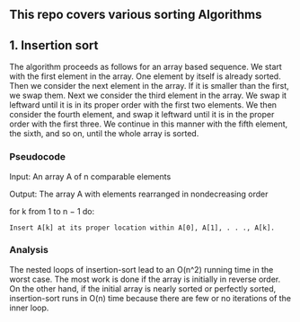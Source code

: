 ## This repo covers various sorting Algorithms

## 1. Insertion sort
The algorithm proceeds as follows for an array based
sequence. We start with the first element in the array. One element by itself
is already sorted. Then we consider the next element in the array. If it is smaller
than the first, we swap them. Next we consider the third element in the array. We
swap it leftward until it is in its proper order with the first two elements. We then
consider the fourth element, and swap it leftward until it is in the proper order with
the first three. We continue in this manner with the fifth element, the sixth, and so
on, until the whole array is sorted.

### Pseudocode
Input: An array A of n comparable elements

Output: The array A with elements rearranged in 
nondecreasing order

for k from 1 to n − 1 do:

    Insert A[k] at its proper location within A[0], A[1], . . ., A[k].

### Analysis
The nested loops of insertion-sort lead to an O(n^2) running time in the worst
case. The most work is done if the array is initially in reverse order. On the other
hand, if the initial array is nearly sorted or perfectly sorted, insertion-sort runs in
O(n) time because there are few or no iterations of the inner loop. 